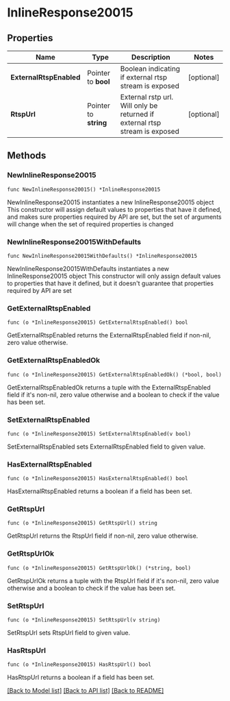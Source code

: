 # InlineResponse20015

## Properties

Name | Type | Description | Notes
------------ | ------------- | ------------- | -------------
**ExternalRtspEnabled** | Pointer to **bool** | Boolean indicating if external rtsp stream is exposed | [optional] 
**RtspUrl** | Pointer to **string** | External rstp url. Will only be returned if external rtsp stream is exposed | [optional] 

## Methods

### NewInlineResponse20015

`func NewInlineResponse20015() *InlineResponse20015`

NewInlineResponse20015 instantiates a new InlineResponse20015 object
This constructor will assign default values to properties that have it defined,
and makes sure properties required by API are set, but the set of arguments
will change when the set of required properties is changed

### NewInlineResponse20015WithDefaults

`func NewInlineResponse20015WithDefaults() *InlineResponse20015`

NewInlineResponse20015WithDefaults instantiates a new InlineResponse20015 object
This constructor will only assign default values to properties that have it defined,
but it doesn't guarantee that properties required by API are set

### GetExternalRtspEnabled

`func (o *InlineResponse20015) GetExternalRtspEnabled() bool`

GetExternalRtspEnabled returns the ExternalRtspEnabled field if non-nil, zero value otherwise.

### GetExternalRtspEnabledOk

`func (o *InlineResponse20015) GetExternalRtspEnabledOk() (*bool, bool)`

GetExternalRtspEnabledOk returns a tuple with the ExternalRtspEnabled field if it's non-nil, zero value otherwise
and a boolean to check if the value has been set.

### SetExternalRtspEnabled

`func (o *InlineResponse20015) SetExternalRtspEnabled(v bool)`

SetExternalRtspEnabled sets ExternalRtspEnabled field to given value.

### HasExternalRtspEnabled

`func (o *InlineResponse20015) HasExternalRtspEnabled() bool`

HasExternalRtspEnabled returns a boolean if a field has been set.

### GetRtspUrl

`func (o *InlineResponse20015) GetRtspUrl() string`

GetRtspUrl returns the RtspUrl field if non-nil, zero value otherwise.

### GetRtspUrlOk

`func (o *InlineResponse20015) GetRtspUrlOk() (*string, bool)`

GetRtspUrlOk returns a tuple with the RtspUrl field if it's non-nil, zero value otherwise
and a boolean to check if the value has been set.

### SetRtspUrl

`func (o *InlineResponse20015) SetRtspUrl(v string)`

SetRtspUrl sets RtspUrl field to given value.

### HasRtspUrl

`func (o *InlineResponse20015) HasRtspUrl() bool`

HasRtspUrl returns a boolean if a field has been set.


[[Back to Model list]](../README.md#documentation-for-models) [[Back to API list]](../README.md#documentation-for-api-endpoints) [[Back to README]](../README.md)


